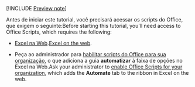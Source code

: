 [!INCLUDE [Preview note](../includes/preview-note.md)]

<span data-ttu-id="e3dad-101">Antes de iniciar este tutorial, você precisará acessar os scripts do Office, que exigem o seguinte:</span><span class="sxs-lookup"><span data-stu-id="e3dad-101">Before starting this tutorial, you'll need access to Office Scripts, which requires the following:</span></span>

- <span data-ttu-id="e3dad-102">[Excel na Web](https://www.office.com/launch/excel).</span><span class="sxs-lookup"><span data-stu-id="e3dad-102">[Excel on the web](https://www.office.com/launch/excel).</span></span>

- <span data-ttu-id="e3dad-103">Peça ao administrador para [habilitar scripts do Office para sua organização](https://support.office.com/article/office-scripts-settings-in-m365-19d3c51a-6ca2-40ab-978d-60fa49554dcf), o que adiciona a guia **automatizar** à faixa de opções no Excel na Web.</span><span class="sxs-lookup"><span data-stu-id="e3dad-103">Ask your administrator to [enable Office Scripts for your organization](https://support.office.com/article/office-scripts-settings-in-m365-19d3c51a-6ca2-40ab-978d-60fa49554dcf), which adds the **Automate** tab to the ribbon in Excel on the web.</span></span>